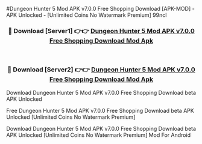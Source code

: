 #Dungeon Hunter 5 Mod APK v7.0.0 Free Shopping Download [APK-MOD] - APK Unlocked - [Unlimited Coins No Watermark Premium] 99ncl



<div align="center">

<h3>🔴 Download [Server1] 👉👉 <a href="https://momento.my/?title=Dungeon_Hunter_5_Mod_APK_v7.0.0_Free_Shopping_Download">Dungeon Hunter 5 Mod APK v7.0.0 Free Shopping Download Mod Apk</a></h3><br>

<h3>🔴 Download [Server2] 👉👉 <a href="https://momento.my/?title=Dungeon_Hunter_5_Mod_APK_v7.0.0_Free_Shopping_Download">Dungeon Hunter 5 Mod APK v7.0.0 Free Shopping Download Mod Apk</a></h3>
</div>



Download Dungeon Hunter 5 Mod APK v7.0.0 Free Shopping Download beta APK Unlocked

Free Dungeon Hunter 5 Mod APK v7.0.0 Free Shopping Download beta APK Unlocked [Unlimited Coins No Watermark Premium]

Download Dungeon Hunter 5 Mod APK v7.0.0 Free Shopping Download beta APK Unlocked [Unlimited Coins No Watermark Premium] Mod For Android

